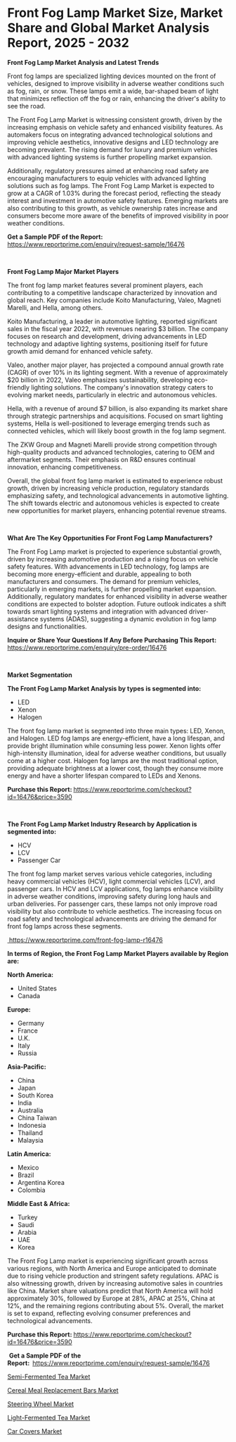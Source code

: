 <p><h1>Front Fog Lamp Market Size, Market Share and Global Market Analysis Report, 2025 - 2032</h1></p><p><strong>Front Fog Lamp Market Analysis and Latest Trends</strong></p>
<p><p>Front fog lamps are specialized lighting devices mounted on the front of vehicles, designed to improve visibility in adverse weather conditions such as fog, rain, or snow. These lamps emit a wide, bar-shaped beam of light that minimizes reflection off the fog or rain, enhancing the driver's ability to see the road.</p><p>The Front Fog Lamp Market is witnessing consistent growth, driven by the increasing emphasis on vehicle safety and enhanced visibility features. As automakers focus on integrating advanced technological solutions and improving vehicle aesthetics, innovative designs and LED technology are becoming prevalent. The rising demand for luxury and premium vehicles with advanced lighting systems is further propelling market expansion.</p><p>Additionally, regulatory pressures aimed at enhancing road safety are encouraging manufacturers to equip vehicles with advanced lighting solutions such as fog lamps. The Front Fog Lamp Market is expected to grow at a CAGR of 1.03% during the forecast period, reflecting the steady interest and investment in automotive safety features. Emerging markets are also contributing to this growth, as vehicle ownership rates increase and consumers become more aware of the benefits of improved visibility in poor weather conditions.</p></p>
<p><strong>Get a Sample PDF of the Report:&nbsp;</strong> <a href="https://www.reportprime.com/enquiry/request-sample/16476?utm_campaign=2012&utm_medium=2&utm_source=Github&utm_content=ia&utm_term=17032025&utm_id=front-fog-lamp">https://www.reportprime.com/enquiry/request-sample/16476</a></p>
<p>&nbsp;</p>
<p><strong>Front Fog Lamp Major Market Players</strong></p>
<p><p>The front fog lamp market features several prominent players, each contributing to a competitive landscape characterized by innovation and global reach. Key companies include Koito Manufacturing, Valeo, Magneti Marelli, and Hella, among others.</p><p>Koito Manufacturing, a leader in automotive lighting, reported significant sales in the fiscal year 2022, with revenues nearing $3 billion. The company focuses on research and development, driving advancements in LED technology and adaptive lighting systems, positioning itself for future growth amid demand for enhanced vehicle safety.</p><p>Valeo, another major player, has projected a compound annual growth rate (CAGR) of over 10% in its lighting segment. With a revenue of approximately $20 billion in 2022, Valeo emphasizes sustainability, developing eco-friendly lighting solutions. The company's innovation strategy caters to evolving market needs, particularly in electric and autonomous vehicles.</p><p>Hella, with a revenue of around $7 billion, is also expanding its market share through strategic partnerships and acquisitions. Focused on smart lighting systems, Hella is well-positioned to leverage emerging trends such as connected vehicles, which will likely boost growth in the fog lamp segment.</p><p>The ZKW Group and Magneti Marelli provide strong competition through high-quality products and advanced technologies, catering to OEM and aftermarket segments. Their emphasis on R&D ensures continual innovation, enhancing competitiveness.</p><p>Overall, the global front fog lamp market is estimated to experience robust growth, driven by increasing vehicle production, regulatory standards emphasizing safety, and technological advancements in automotive lighting. The shift towards electric and autonomous vehicles is expected to create new opportunities for market players, enhancing potential revenue streams.</p></p>
<p>&nbsp;</p>
<p><strong>What Are The Key Opportunities For Front Fog Lamp Manufacturers?</strong></p>
<p><p>The Front Fog Lamp market is projected to experience substantial growth, driven by increasing automotive production and a rising focus on vehicle safety features. With advancements in LED technology, fog lamps are becoming more energy-efficient and durable, appealing to both manufacturers and consumers. The demand for premium vehicles, particularly in emerging markets, is further propelling market expansion. Additionally, regulatory mandates for enhanced visibility in adverse weather conditions are expected to bolster adoption. Future outlook indicates a shift towards smart lighting systems and integration with advanced driver-assistance systems (ADAS), suggesting a dynamic evolution in fog lamp designs and functionalities.</p></p>
<p><strong>Inquire or Share Your Questions If Any Before Purchasing This Report:</strong> <a href="https://www.reportprime.com/enquiry/pre-order/16476?utm_campaign=2012&utm_medium=2&utm_source=Github&utm_content=ia&utm_term=17032025&utm_id=front-fog-lamp">https://www.reportprime.com/enquiry/pre-order/16476</a></p>
<p>&nbsp;</p>
<p><strong>Market Segmentation</strong></p>
<p><strong>The Front Fog Lamp Market Analysis by types is segmented into:</strong></p>
<p><ul><li>LED</li><li>Xenon</li><li>Halogen</li></ul></p>
<p><p>The front fog lamp market is segmented into three main types: LED, Xenon, and Halogen. LED fog lamps are energy-efficient, have a long lifespan, and provide bright illumination while consuming less power. Xenon lights offer high-intensity illumination, ideal for adverse weather conditions, but usually come at a higher cost. Halogen fog lamps are the most traditional option, providing adequate brightness at a lower cost, though they consume more energy and have a shorter lifespan compared to LEDs and Xenons.</p></p>
<p><strong>Purchase this Report:&nbsp;</strong><a href="https://www.reportprime.com/checkout?id=16476&price=3590&utm_campaign=2012&utm_medium=2&utm_source=Github&utm_content=ia&utm_term=17032025&utm_id=front-fog-lamp">https://www.reportprime.com/checkout?id=16476&price=3590</a></p>
<p>&nbsp;</p>
<p><strong>The Front Fog Lamp Market Industry Research by Application is segmented into:</strong></p>
<p><ul><li>HCV</li><li>LCV</li><li>Passenger Car</li></ul></p>
<p><p>The front fog lamp market serves various vehicle categories, including heavy commercial vehicles (HCV), light commercial vehicles (LCV), and passenger cars. In HCV and LCV applications, fog lamps enhance visibility in adverse weather conditions, improving safety during long hauls and urban deliveries. For passenger cars, these lamps not only improve road visibility but also contribute to vehicle aesthetics. The increasing focus on road safety and technological advancements are driving the demand for front fog lamps across these segments.</p></p>
<p><a href="https://www.reportprime.com/front-fog-lamp-r16476?utm_campaign=2012&utm_medium=2&utm_source=Github&utm_content=ia&utm_term=17032025&utm_id=front-fog-lamp">&nbsp;https://www.reportprime.com/front-fog-lamp-r16476</a></p>
<p><strong>In terms of Region, the Front Fog Lamp Market Players available by Region are:</strong></p>
<p>
    <p> <strong> North America: </strong>
        <ul>
            <li>United States</li>
            <li>Canada</li>
        </ul>
        </p> 
    <p> <strong> Europe: </strong>
        <ul>
            <li>Germany</li>
            <li>France</li>
            <li>U.K.</li>
            <li>Italy</li>
            <li>Russia</li>
        </ul>
        </p> 
    <p> <strong> Asia-Pacific: </strong>
        <ul>
            <li>China</li>
            <li>Japan</li>
            <li>South Korea</li>
            <li>India</li>
            <li>Australia</li>
            <li>China Taiwan</li>
            <li>Indonesia</li>
            <li>Thailand</li>
            <li>Malaysia</li>
        </ul>
        </p> 
    <p> <strong> Latin America: </strong>
        <ul>
            <li>Mexico</li>
            <li>Brazil</li>
            <li>Argentina Korea</li>
            <li>Colombia</li>
        </ul>
        </p> 
    <p> <strong> Middle East & Africa: </strong>
        <ul>
            <li>Turkey</li>
            <li>Saudi</li>
            <li>Arabia</li>
            <li>UAE</li>
            <li>Korea</li>
        </ul>
    </p>
    </p>
<p><p>The Front Fog Lamp market is experiencing significant growth across various regions, with North America and Europe anticipated to dominate due to rising vehicle production and stringent safety regulations. APAC is also witnessing growth, driven by increasing automotive sales in countries like China. Market share valuations predict that North America will hold approximately 30%, followed by Europe at 28%, APAC at 25%, China at 12%, and the remaining regions contributing about 5%. Overall, the market is set to expand, reflecting evolving consumer preferences and technological advancements.</p></p>
<p><strong>Purchase this Report: </strong><a href="https://www.reportprime.com/checkout?id=16476&price=3590&utm_campaign=2012&utm_medium=2&utm_source=Github&utm_content=ia&utm_term=17032025&utm_id=front-fog-lamp">https://www.reportprime.com/checkout?id=16476&price=3590</a></p>
<p>&nbsp;<strong>Get a Sample PDF of the Report:&nbsp;&nbsp;</strong><a href="https://www.reportprime.com/enquiry/request-sample/16476?utm_campaign=2012&utm_medium=2&utm_source=Github&utm_content=ia&utm_term=17032025&utm_id=front-fog-lamp">https://www.reportprime.com/enquiry/request-sample/16476</a></p>
<p><strong></strong></p>
<p><p><a href="https://www.linkedin.com/pulse/decoding-semi-fermented-tea-market-signals-growth-algorithms-wuqee?utm_campaign=2012&utm_medium=2&utm_source=Github&utm_content=ia&utm_term=17032025&utm_id=front-fog-lamp">Semi-Fermented Tea Market</a></p><p><a href="https://www.linkedin.com/pulse/study-onthe-value-market-segmentation-share-analysis-igtvf?utm_campaign=2012&utm_medium=2&utm_source=Github&utm_content=ia&utm_term=17032025&utm_id=front-fog-lamp">Cereal Meal Replacement Bars Market</a></p><p><a href="https://github.com/rwanjamiul/Market-Research-Report-List-1/blob/main/steering-wheel-market.md?utm_campaign=2012&utm_medium=2&utm_source=Github&utm_content=ia&utm_term=17032025&utm_id=front-fog-lamp">Steering Wheel Market</a></p><p><a href="https://www.linkedin.com/pulse/light-fermented-tea-market-report-industry-value-revenue-h4cle?utm_campaign=2012&utm_medium=2&utm_source=Github&utm_content=ia&utm_term=17032025&utm_id=front-fog-lamp">Light-Fermented Tea Market</a></p><p><a href="https://github.com/tamerlgwilt/Market-Research-Report-List-1/blob/main/car-covers-market.md?utm_campaign=2012&utm_medium=2&utm_source=Github&utm_content=ia&utm_term=17032025&utm_id=front-fog-lamp">Car Covers Market</a></p></p>